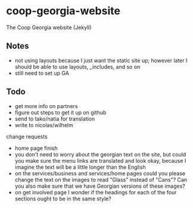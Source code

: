 coop-georgia-website
====================

The Coop Georgia website (Jekyll)


Notes
-----

- not using layouts because I just want the static site up; however later I should be able to use layouts, _includes, and so on
- still need to set up GA



Todo
----

- get more info on partners
- figure out steps to get it up on github
- send to tako/natia for translation
- write to nicolas/wilhelm





change requests
- home page finish
- you don't need to worry about the georgian text on the site, but could you make sure the menu links are translated and look okay, because I imagine the text will be a little longer than the English
- on the services/business and services/home pages could you please change the text on the images to read "Glass" instead of "Cans"?  Can you also make sure that we have Georgian versions of these images?
- on get involved page I wonder if the headings for each of the four sections ought to be in the same style?
